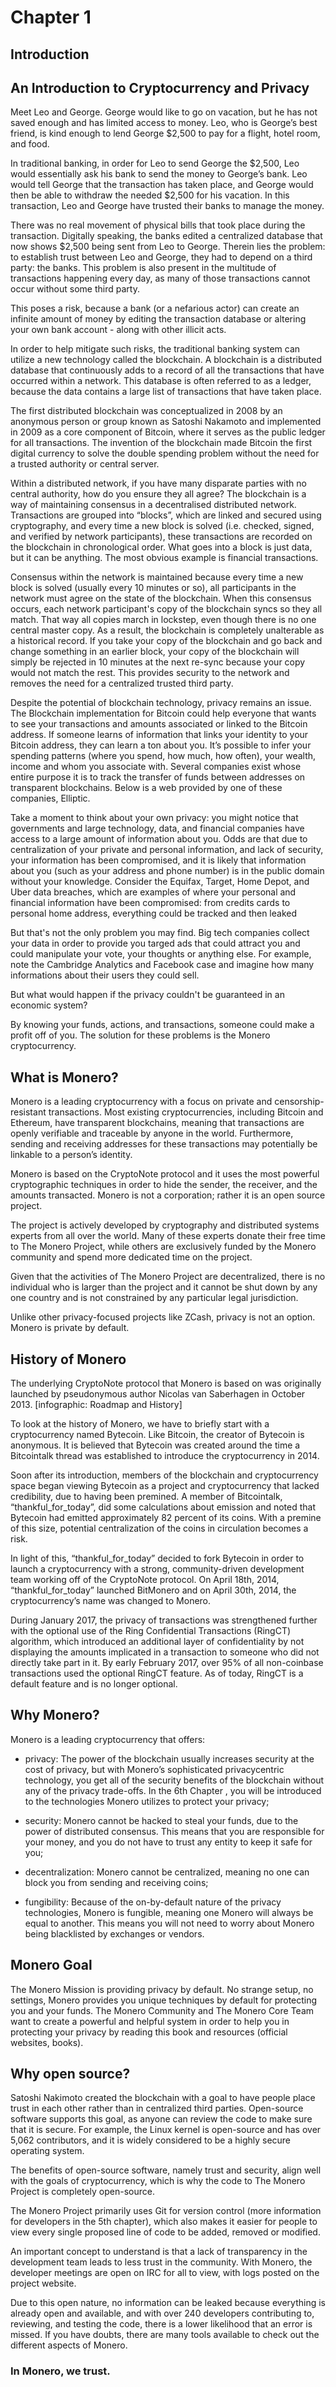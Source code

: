 

# Chapter 1
## Introduction

## An Introduction to Cryptocurrency and Privacy

Meet Leo and George. George would like to go on vacation, but he
has not saved enough and has limited access to money. Leo, who is
George’s best friend, is kind enough to lend George $2,500 to pay for
a flight, hotel room, and food.

In traditional banking, in order for Leo to send George the $2,500, Leo
would essentially ask his bank to send the money to George’s bank.
Leo would tell George that the transaction has taken place, and
George would then be able to withdraw the needed $2,500 for his
vacation. In this transaction, Leo and George have trusted their banks
to manage the money.

There was no real movement of physical bills that took place during
the transaction. Digitally speaking, the banks edited a centralized
database that now shows $2,500 being sent from Leo to George.
Therein lies the problem: to establish trust between Leo and George,
they had to depend on a third party: the banks. This problem is also
present in the multitude of transactions happening every day, as
many of those transactions cannot occur without some third party.

This poses a risk, because a bank (or a nefarious actor) can create an
infinite amount of money by editing the transaction database or
altering your own bank account - along with other illicit acts.

In order to help mitigate such risks, the traditional banking system
can utilize a new technology called the blockchain. A blockchain is a
distributed database that continuously adds to a record of all the
transactions that have occurred within a network. This database is
often referred to as a ledger, because the data contains a large list of
transactions that have taken place.

The first distributed blockchain was conceptualized in 2008 by an
anonymous person or group known as Satoshi Nakamoto and
implemented in 2009 as a core component of Bitcoin, where it serves
as the public ledger for all transactions. The invention of the
blockchain made Bitcoin the first digital currency to solve the double
spending problem without the need for a trusted authority or central
server.

Within a distributed network, if you have many disparate parties with
no central authority, how do you ensure they all agree? The
blockchain is a way of maintaining consensus in a decentralised
distributed network. Transactions are grouped into “blocks”, which
are linked and secured using cryptography, and every time a new
block is solved (i.e. checked, signed, and verified by network
participants), these transactions are recorded on the blockchain in
chronological order. What goes into a block is just data, but it can be
anything. The most obvious example is financial transactions.

Consensus within the network is maintained because every time a
new block is solved (usually every 10 minutes or so), all participants in
the network must agree on the state of the blockchain. When this
consensus occurs, each network participant's copy of the blockchain
syncs so they all match. That way all copies march in lockstep, even
though there is no one central master copy. As a result, the
blockchain is completely unalterable as a historical record. If you take
your copy of the blockchain and go back and change something in an
earlier block, your copy of the blockchain will simply be rejected in 10
minutes at the next re-sync because your copy would not match the
rest. This provides security to the network and removes the need for
a centralized trusted third party.

Despite the potential of blockchain technology, privacy remains an
issue. The Blockchain implementation for Bitcoin could help everyone
that wants to see your transactions and amounts associated or linked
to the Bitcoin address.
If someone learns of information that links your identity to your
Bitcoin address, they can learn a ton about you. It’s possible to infer
your spending patterns (where you spend, how much, how often),
your wealth, income and whom you associate with.
Several companies exist whose entire purpose it is to track the
transfer of funds between addresses on transparent blockchains.
Below is a web provided by one of these companies, Elliptic.

Take a moment to think about your own privacy: you might notice
that governments and large technology, data, and financial
companies have access to a large amount of information about you.
Odds are that due to centralization of your private and personal
information, and lack of security, your information has been
compromised, and it is likely that information about you (such as
your address and phone number) is in the public domain without
your knowledge.
Consider the Equifax, Target, Home Depot, and Uber data breaches, which are examples of where your personal and financial information have been compromised: from credits cards to personal home address, everything could be tracked and then leaked

But that's not the only problem you may find. Big tech companies collect your data in order to provide you targed ads that could attract you and could manipulate your vote, your thoughts or anything else. For example, note the Cambridge Analytics and Facebook case and imagine how many informations about their users they could sell. 

But what would happen if the privacy couldn't be guaranteed in an economic system?

By knowing your funds, actions, and transactions, someone could make a profit off of you. The solution for these problems is the Monero cryptocurrency.

 
## What is Monero?

Monero is a leading cryptocurrency with a focus on private and
censorship-resistant transactions. Most existing cryptocurrencies,
including Bitcoin and Ethereum, have transparent blockchains,
meaning that transactions are openly verifiable and traceable by
anyone in the world. Furthermore, sending and receiving addresses
for these transactions may potentially be linkable to a person’s
identity.

Monero is based on the CryptoNote protocol and it uses the most
powerful cryptographic techniques in order to hide the sender, the
receiver, and the amounts transacted. Monero is not a corporation;
rather it is an open source project.

The project is actively developed by cryptography and distributed
systems experts from all over the world. Many of these experts
donate their free time to The Monero Project, while others are
exclusively funded by the Monero community and spend more
dedicated time on the project.

Given that the activities of The Monero Project are decentralized,
there is no individual who is larger than the project and it cannot be
shut down by any one country and is not constrained by any
particular legal jurisdiction.

Unlike other privacy-focused projects like ZCash, privacy is
not an option. Monero is private by default.

## History of Monero
The underlying CryptoNote protocol that Monero is based on was
originally launched by pseudonymous author Nicolas van Saberhagen
in October 2013.
[infographic: Roadmap and History]

To look at the history of Monero, we have to briefly start with a
cryptocurrency named Bytecoin. Like Bitcoin, the creator of Bytecoin
is anonymous. It is believed that Bytecoin was created around the
time a Bitcointalk thread was established to introduce the
cryptocurrency in 2014.

Soon after its introduction, members of the blockchain and
cryptocurrency space began viewing Bytecoin as a project and
cryptocurrency that lacked credibility, due to having been premined.
A member of Bitcointalk, “thankful_for_today”, did some calculations
about emission and noted that Bytecoin had emitted approximately
82 percent of its coins. With a premine of this size, potential
centralization of the coins in circulation becomes a risk.

In light of this, “thankful_for_today” decided to fork Bytecoin in order
to launch a cryptocurrency with a strong, community-driven
development team working off of the CryptoNote protocol. On April
18th, 2014, “thankful_for_today” launched BitMonero and on April
30th, 2014, the cryptocurrency’s name was changed to Monero.

During January 2017, the privacy of transactions was strengthened
further with the optional use of the Ring Confidential Transactions
(RingCT) algorithm, which introduced an additional layer of
confidentiality by not displaying the amounts implicated in a
transaction to someone who did not directly take part in it. By early
February 2017, over 95% of all non-coinbase transactions used the
optional RingCT feature. As of today, RingCT is a default feature and is
no longer optional.


## Why Monero?

Monero is a leading cryptocurrency that offers:
* privacy: The power of the blockchain usually increases security
at the cost of privacy, but with Monero’s sophisticated privacycentric
technology, you get all of the security benefits of the
blockchain without any of the privacy trade-offs. In the 6th Chapter ,
you will be introduced to the technologies Monero utilizes to
protect your privacy;

* security: Monero cannot be hacked to steal your funds, due to
the power of distributed consensus. This means that you are
responsible for your money, and you do not have to trust any
entity to keep it safe for you;

* decentralization: Monero cannot be centralized, meaning no
one can block you from sending and receiving coins;

* fungibility: Because of the on-by-default nature of the privacy
technologies, Monero is fungible, meaning one Monero will
always be equal to another. This means you will not need to
worry about Monero being blacklisted by exchanges or vendors.

## Monero Goal

The Monero Mission is providing privacy by default. No strange
setup, no settings, Monero provides you unique techniques by
default for protecting you and your funds.
The Monero Community and The Monero Core Team want to create a
powerful and helpful system in order to help you in protecting your
privacy by reading this book and resources (official websites, books).

## Why open source?

Satoshi Nakimoto created the blockchain with a goal to have people
place trust in each other rather than in centralized third parties.
Open-source software supports this goal, as anyone can review the
code to make sure that it is secure. For example, the Linux kernel is
open-source and has over 5,062 contributors, and it is widely
considered to be a highly secure operating system.

The benefits of open-source software, namely trust and security, align
well with the goals of cryptocurrency, which is why the code to The
Monero Project is completely open-source.

The Monero Project primarily uses Git for version control (more
information for developers in the 5th chapter), which also makes it
easier for people to view every single proposed line of code to be
added, removed or modified.

An important concept to understand is that a lack of transparency in
the development team leads to less trust in the community. With
Monero, the developer meetings are open on IRC for all to view, with
logs posted on the project website.

Due to this open nature, no information can be leaked because
everything is already open and available, and with over 240
developers contributing to, reviewing, and testing the code, there is a
lower likelihood that an error is missed. If you have doubts, there are
many tools available to check out the different aspects of Monero.

### In Monero, we trust.

